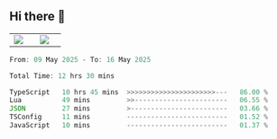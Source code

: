 ## Hi there 👋

<p align="center">
  <table align="center">
  <tr border="none">
  <td width="35%" align="center">
    <img  align="center"  src="http://github-profile-summary-cards.vercel.app/api/cards/stats?username=ricepunk&theme=github_dark" />
  </td>
    
  <td width="65%" align="center">
    <img  align="center"  src="http://github-profile-summary-cards.vercel.app/api/cards/profile-details?username=ricepunk&theme=github_dark" />
  </td>
  </tr>
  </table>
</p>

<!--START_SECTION:waka-->

```typescript
From: 09 May 2025 - To: 16 May 2025

Total Time: 12 hrs 30 mins

TypeScript   10 hrs 45 mins  >>>>>>>>>>>>>>>>>>>>>>---   86.00 %
Lua          49 mins         >>-----------------------   06.55 %
JSON         27 mins         >------------------------   03.66 %
TSConfig     11 mins         -------------------------   01.52 %
JavaScript   10 mins         -------------------------   01.37 %
```

<!--END_SECTION:waka-->
